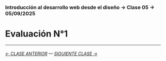 ### Introducción al desarrollo web desde el diseño → Clase 05 → 05/09/2025 

# Evaluación N°1

- - - - - - - 

###### [← CLASE ANTERIOR](https://github.com/profesorfaco/opr/tree/main/clase-04) — [SIGUIENTE CLASE →](https://github.com/profesorfaco/opr/tree/main/clase-06)
